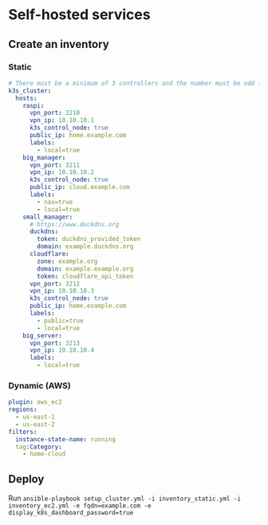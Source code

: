 # Self-hosted services

## Create an inventory

### Static

```yml
# There must be a minimum of 3 controllers and the number must be odd for etcd to work
k3s_cluster:
  hosts:
    raspi:
      vpn_port: 3210
      vpn_ip: 10.10.10.1
      k3s_control_node: true
      public_ip: home.example.com
      labels:
        - local=true
    big_manager:
      vpn_port: 3211
      vpn_ip: 10.10.10.2
      k3s_control_node: true
      public_ip: cloud.example.com
      labels:
        - nas=true
        - local=true
    small_manager:
      # https://www.duckdns.org
      duckdns:
        token: duckdns_provided_token
        domain: example.duckdns.org
      cloudflare:
        zone: example.org
        domain: example.example.org
        token: cloudflare_api_token
      vpn_port: 3212
      vpn_ip: 10.10.10.3
      k3s_control_node: true
      public_ip: home.example.com
      labels:
        - public=true
        - local=true
    big_server:
      vpn_port: 3213
      vpn_ip: 10.10.10.4
      labels:
        - local=true
```

### Dynamic (AWS)

```yml
plugin: aws_ec2
regions:
  - us-east-1
  - us-east-2
filters:
  instance-state-name: running
  tag:Category:
    - home-cloud
```

## Deploy

Run `ansible-playbook setup_cluster.yml -i inventory_static.yml -i inventory_ec2.yml -e fqdn=example.com -e display_k8s_dashboard_password=true`
